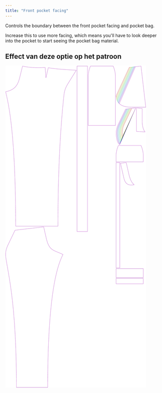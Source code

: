 ```yaml
---
title: "Front pocket facing"
---
```


Controls the boundary between the front pocket facing and pocket bag.

Increase this to use more facing, which means you'll have to look deeper into the pocket to start seeing the pocket bag material.

## Effect van deze optie op het patroon

![This image shows the effect of this option by superimposing several variants that have a different value for this option](charlie_frontpocketfacing_sample.svg "Effect of this option on the pattern")
